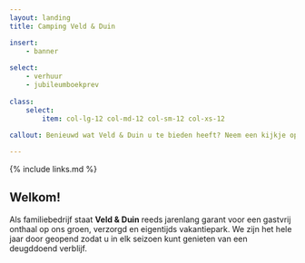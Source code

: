 ```yaml
---
layout: landing
title: Camping Veld & Duin

insert:
    - banner
    
select:
    - verhuur
    - jubileumboekprev
    
class:
    select:
        item: col-lg-12 col-md-12 col-sm-12 col-xs-12
        
callout: Benieuwd wat Veld & Duin u te bieden heeft? Neem een kijkje op onze site en ontdek de vakantieformule die het beste bij u past. Graag tot binnenkort!

---
```

{% include links.md %}

## Welkom!

Als familiebedrijf staat **Veld & Duin** reeds jarenlang garant voor een gastvrij onthaal op ons groen, verzorgd en eigentijds vakantiepark.
We zijn het hele jaar door geopend zodat u in elk seizoen kunt genieten van een deugddoend verblijf.
